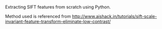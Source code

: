 Extracting SIFT features from scratch using Python. 

Method used is referenced from http://www.aishack.in/tutorials/sift-scale-invariant-feature-transform-eliminate-low-contrast/
